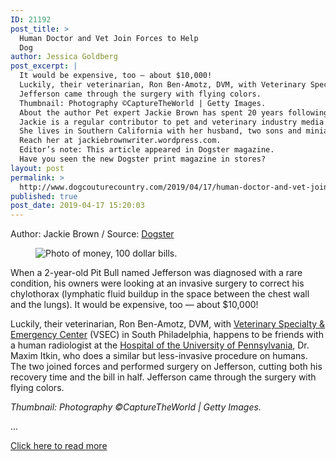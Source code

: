 ```yaml
---
ID: 21192
post_title: >
  Human Doctor and Vet Join Forces to Help
  Dog
author: Jessica Goldberg
post_excerpt: |
  It would be expensive, too — about $10,000!
  Luckily, their veterinarian, Ron Ben-Amotz, DVM, with Veterinary Specialty & Emergency Center (VSEC) in South Philadelphia, happens to be friends with a human radiologist at the Hospital of the University of Pennsylvania, Dr. Maxim Itkin, who does a similar but less-invasive procedure on humans.
  Jefferson came through the surgery with flying colors.
  Thumbnail: Photography ©CaptureTheWorld | Getty Images.
  About the author Pet expert Jackie Brown has spent 20 years following her passion for animals as a writer and editor in the pet publishing industry.
  Jackie is a regular contributor to pet and veterinary industry media and is the former editor of numerous pet magazines, including Dog World, Natural Dog, Puppies 101, Kittens 101 and the Popular Cats Series.
  She lives in Southern California with her husband, two sons and miniature poodle Jäger.
  Reach her at jackiebrownwriter.wordpress.com.
  Editor’s note: This article appeared in Dogster magazine.
  Have you seen the new Dogster print magazine in stores?
layout: post
permalink: >
  http://www.dogcouturecountry.com/2019/04/17/human-doctor-and-vet-join-forces-to-help-dog/
published: true
post_date: 2019-04-17 15:20:03
---
```

<p class="article-info-author-source"> <span>Author: Jackie Brown</span>&nbsp;/&nbsp;<span>Source: <a href="https://www.dogster.com/the-scoop/human-doctor-and-vet-join-forces-to-help-dog" target="_blank">Dogster</a></span> </p> <figure><img alt="Photo of money, 100 dollar bills." src="https://www.dogster.com/wp-content/uploads/2019/04/Photo-of-money-100-dollar-bills.jpg"></figure>
<p>When a 2-year-old Pit Bull named Jefferson was diagnosed with a rare condition, his owners were looking at an invasive surgery to correct his chylothorax (lymphatic fluid buildup in the space between the chest wall and the lungs). It would be expensive, too — about $10,000!</p>
<p>Luckily, their veterinarian, Ron Ben-Amotz, DVM, with <a href="http://www.vsecvet.com/">Veterinary Specialty & Emergency Center</a> (VSEC) in South Philadelphia, happens to be friends with a human radiologist at the <a href="https://www.pennmedicine.org/for-patients-and-visitors/penn-medicine-locations/hospital-of-the-university-of-pennsylvania">Hospital of the University of Pennsylvania</a>, Dr. Maxim Itkin, who does a similar but less-invasive procedure on humans. The two joined forces and performed surgery on Jefferson, cutting both his recovery time and the bill in half. Jefferson came through the surgery with flying colors.</p>
<p><em>Thumbnail: Photography ©CaptureTheWorld | Getty Images.</em></p>
... <p class="article-info-more"> <a href="https://www.dogster.com/the-scoop/human-doctor-and-vet-join-forces-to-help-dog" target="_blank">Click here to read more</a> </p>